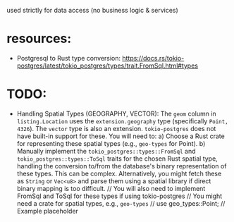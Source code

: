 used strictly for data access (no business logic & services)

# resources: 
- Postgresql to Rust type conversion: https://docs.rs/tokio-postgres/latest/tokio_postgres/types/trait.FromSql.html#types

# TODO: 
- Handling Spatial Types (GEOGRAPHY, VECTOR):
   The `geom` column in `listing.Location` uses the `extension.geography` type (specifically `Point, 4326`). The `vector` type is also an extension.
   `tokio-postgres` does not have built-in support for these. You will need to:
   a) Choose a Rust crate for representing these spatial types (e.g., `geo-types` for Point).
   b) Manually implement the `tokio_postgres::types::FromSql` and `tokio_postgres::types::ToSql` traits for the chosen Rust spatial type, handling the conversion to/from the database's binary representation of these types. This can be complex. Alternatively, you might fetch these as `String` or `Vec<u8>` and parse them using a spatial library if direct binary mapping is too difficult.
   // You will also need to implement FromSql and ToSql for these types if using tokio-postgres
   // You might need a crate for spatial types, e.g., `geo-types`
   // use geo_types::Point; // Example placeholder
